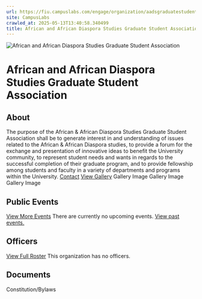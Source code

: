 ```yaml
---
url: https://fiu.campuslabs.com/engage/organization/aadsgraduatestudentassociation
site: CampusLabs
crawled_at: 2025-05-13T13:40:58.340499
title: African and African Diaspora Studies Graduate Student Association - Panther Connect
---
```


![African and African Diaspora Studies Graduate Student Association](https://se-images.campuslabs.com/clink/images/6606df9f-6126-4dff-9766-f3250dfdbc0952466922-2df1-45ea-96d4-25a9fc3f7b3e.png?preset=med-sq)
# African and African Diaspora Studies Graduate Student Association
## About
The purpose of the African & African Diaspora Studies Graduate Student Association shall be to generate interest in and understanding of issues related to the African & African Diaspora studies, to provide a forum for the exchange and presentation of innovative ideas to benefit the University community, to represent student needs and wants in regards to the successful completion of their graduate program, and to provide fellowship among students and faculty in a variety of departments and programs within the University.
[Contact](https://fiu.campuslabs.com/engage/organization/aadsgraduatestudentassociation/contact)
[View Gallery](https://fiu.campuslabs.com/engage/organization/aadsgraduatestudentassociation/gallery)
Gallery Image
Gallery Image
Gallery Image
## Public Events
[View More Events](https://fiu.campuslabs.com/engage/organization/aadsgraduatestudentassociation/events)
There are currently no upcoming events. [View past events.](https://fiu.campuslabs.com/engage/organization/aadsgraduatestudentassociation/events?showpastevents=true)
## Officers
[View Full Roster](https://fiu.campuslabs.com/engage/organization/aadsgraduatestudentassociation/roster)
This organization has no officers.
## Documents
[](https://fiu.campuslabs.com/engage/organization/aadsgraduatestudentassociation/documents/view/2366562)
Constitution/Bylaws
